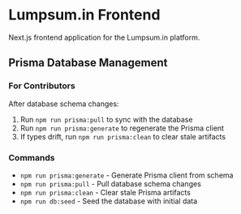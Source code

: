 # Lumpsum.in Frontend

Next.js frontend application for the Lumpsum.in platform.

## Prisma Database Management

### For Contributors

After database schema changes:
1. Run `npm run prisma:pull` to sync with the database
2. Run `npm run prisma:generate` to regenerate the Prisma client
3. If types drift, run `npm run prisma:clean` to clear stale artifacts

### Commands

- `npm run prisma:generate` - Generate Prisma client from schema
- `npm run prisma:pull` - Pull database schema changes
- `npm run prisma:clean` - Clear stale Prisma artifacts
- `npm run db:seed` - Seed the database with initial data
